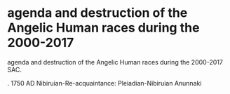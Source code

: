 # agenda and destruction of the Angelic Human races during the 2000-2017

agenda and destruction of the Angelic Human races during the 2000-2017
SAC.
















. 1750 AD Nibiruian-Re-acquaintance: Pleiadian-Nibiruian Anunnaki